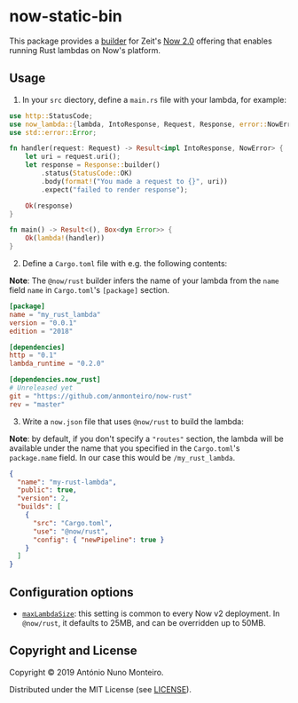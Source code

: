# now-static-bin

This package provides a
[builder](https://zeit.co/docs/v2/deployments/builders/overview#when-to-use-builders)
for Zeit's [Now 2.0](https://zeit.co/blog/now-2) offering that enables running
Rust lambdas on Now's platform.

## Usage

1. In your `src` diectory, define a `main.rs` file with your lambda, for
   example:

```rust
use http::StatusCode;
use now_lambda::{lambda, IntoResponse, Request, Response, error::NowError};
use std::error::Error;

fn handler(request: Request) -> Result<impl IntoResponse, NowError> {
    let uri = request.uri();
    let response = Response::builder()
        .status(StatusCode::OK)
        .body(format!("You made a request to {}", uri))
        .expect("failed to render response");

    Ok(response)
}

fn main() -> Result<(), Box<dyn Error>> {
    Ok(lambda!(handler))
}
```

2. Define a `Cargo.toml` file with e.g. the following contents:

**Note**: The `@now/rust` builder infers the name of your lambda from the `name`
field `name` in `Cargo.toml`'s `[package]` section.

```toml
[package]
name = "my_rust_lambda"
version = "0.0.1"
edition = "2018"

[dependencies]
http = "0.1"
lambda_runtime = "0.2.0"

[dependencies.now_rust]
# Unreleased yet
git = "https://github.com/anmonteiro/now-rust"
rev = "master"
```

3. Write a `now.json` file that uses `@now/rust` to build the lambda:

**Note**: by default, if you don't specify a `"routes"` section, the lambda will
be available under the name that you specified in the `Cargo.toml`'s
`package.name` field. In our case this would be `/my_rust_lambda`.

```json
{
  "name": "my-rust-lambda",
  "public": true,
  "version": 2,
  "builds": [
    {
      "src": "Cargo.toml",
      "use": "@now/rust",
      "config": { "newPipeline": true }
    }
  ]
}
```

## Configuration options

- [`maxLambdaSize`](https://zeit.co/docs/v2/deployments/concepts/lambdas/#maximum-bundle-size):
  this setting is common to every Now v2 deployment. In `@now/rust`, it defaults
  to 25MB, and can be overridden up to 50MB.

## Copyright and License

Copyright © 2019 António Nuno Monteiro.

Distributed under the MIT License (see [LICENSE](./LICENSE)).
